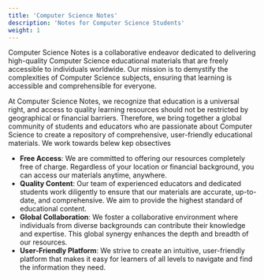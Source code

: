 ```yaml
---
title: 'Computer Science Notes'
description: 'Notes for Computer Science Students'
weight: 1
---
```


Computer Science Notes is a collaborative endeavor dedicated to delivering high-quality Computer Science educational materials that are freely accessible to individuals worldwide. Our mission is to demystify the complexities of Computer Science subjects, ensuring that learning is accessible and comprehensible for everyone.

At Computer Science Notes, we recognize that education is a universal right, and access to quality learning resources should not be restricted by geographical or financial barriers. Therefore, we bring together a global community of students and educators who are passionate about Computer Science to create a repository of comprehensive, user-friendly educational materials. We work towards belew kep obsectives

- **Free Access**: We are committed to offering our resources completely free of charge. Regardless of your location or financial background, you can access our materials anytime, anywhere.
- **Quality Content**: Our team of experienced educators and dedicated students work diligently to ensure that our materials are accurate, up-to-date, and comprehensive. We aim to provide the highest standard of educational content.
- **Global Collaboration**: We foster a collaborative environment where individuals from diverse backgrounds can contribute their knowledge and expertise. This global synergy enhances the depth and breadth of our resources.
- **User-Friendly Platform**: We strive to create an intuitive, user-friendly platform that makes it easy for learners of all levels to navigate and find the information they need.